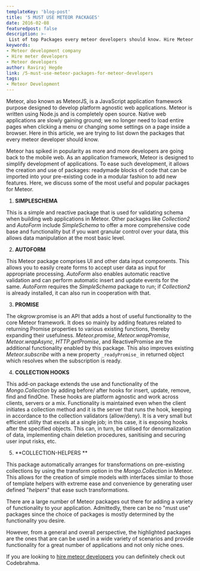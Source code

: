 ```yaml
---
templateKey: 'blog-post'
title: '5 MUST USE METEOR PACKAGES'
date: 2016-02-08
featuredpost: false
description: >-
 List of top Packages every meteor developers should know. Hire Meteor Developers who have built 10+ production level applications.
keywords:
- Meteor development company
- Hire meter developers
- Meteor developers
author: Raviraj Hegde  
link: /5-must-use-meteor-packages-for-meteor-developers
tags:
- Meteor Development
---
```


Meteor, also known as MeteorJS, is a JavaScript application framework purpose designed to develop platform agnostic web applications. Meteor is written using Node.js and is completely open source. Native web applications are slowly gaining ground; we no longer need to load entire pages when clicking a menu or changing some settings on a page inside a browser. Here in this article, we are trying to list down the packages that every meteor developer should know.

Meteor has spiked in popularity as more and more developers are going back to the mobile web. As an application framework, Meteor is designed to simplify development of applications. To ease such development, it allows the creation and use of packages: readymade blocks of code that can be imported into your pre-existing code in a modular fashion to add new features. Here, we discuss some of the most useful and popular packages for Meteor.

1. **SIMPLESCHEMA**

This is a simple and reactive package that is used for validating schema when building web applications in Meteor. Other packages like _Collection2_ and _AutoForm_ include _SimpleSchema_ to offer a more comprehensive code base and functionality but if you want granular control over your data, this allows data manipulation at the most basic level.

2. **AUTOFORM**

This Meteor package comprises UI and other data input components. This allows you to easily create forms to accept user data as input for appropriate processing. _AutoForm_ also enables automatic reactive validation and can perform automatic insert and update events for the same. _AutoForm_ requires the _SimpleSchema_ package to run; if _Collection2_ is already installed, it can also run in cooperation with that.

3. **PROMISE**

The okgrow:promise is an API that adds a host of useful functionality to the core Meteor framework. It does so mainly by adding features related to returning Promise properties to various existing functions, thereby expanding their usefulness. _Meteor.promise_, _Meteor.wrapPromise_, _Meteor.wrapAsync_, _HTTP.getPromise_, and ReactivePromise are the additional functionality enabled by this package. This also improves existing _Meteor.subscribe_ with a new property `_readyPromise_` in returned object which resolves when the subscription is ready.

4. **COLLECTION HOOKS**

This add-on package extends the use and functionality of the _Mongo.Collection_ by adding before/ after hooks for insert, update, remove, find and findOne. These hooks are platform agnostic and work across clients, servers or a mix. Functionality is maintained even when the client initiates a collection method and it is the server that runs the hook, keeping in accordance to the collection validators (allow/deny). It is a very small but efficient utility that excels at a single job; in this case, it is exposing hooks after the specified objects. This can, in turn, be utilised for denormalization of data, implementing chain deletion procedures, sanitising and securing user input risks, etc.

5. **COLLECTION-HELPERS **

This package automatically arranges for transformations on pre-existing collections by using the transform option in the _Mongo.Collection_ in Meteor. This allows for the creation of simple models with interfaces similar to those of template helpers with extreme ease and convenience by generating user defined "_helpers_" that ease such transformations.

There are a large number of Meteor packages out there for adding a variety of functionality to your application. Admittedly, there can be no "must use" packages since the choice of packages is mostly determined by the functionality you desire.

However, from a general and overall perspective, the highlighted packages are the ones that are can be used in a wide variety of scenarios and provide functionality for a great number of applications and not only niche ones.

If you are looking to [hire meteor developers][1] you can definitely check out Codebrahma.

[1]: https://oldwebsite.codebrahma.com/meteor-js-development-company/

  